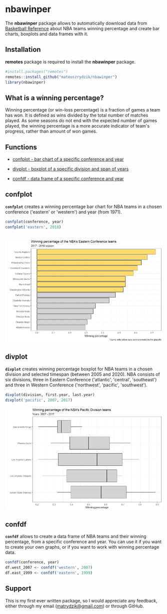 # nbawinper

The **nbawinper** package allows to automatically download data from [Basketball Reference](https://www.basketball-reference.com) about NBA teams winning percentage and create bar charts, boxplots and data frames with it.

## Installation

**remotes** package is required to install the **nbawinper** package.

``` r
#install.packages("remotes")
remotes::install_github("mateuszrydzik/nbawinper")
library(nbawinper)
```

## What is a winning percentage?

Winning percentage (or win-loss percentage) is a fraction of games a team has won. It is defined as wins divided by the total number of matches played. As some seasons do not end with the expected number of games played, the winning percentage is a more accurate indicator of team's progress, rather than amount of won games.

## Functions

-   [confplot - bar chart of a specific conference and year](#confplot)

-   [divplot - boxplot of a specific division and span of years](#divplot)

-   [confdf - data frame of a specific conference and year](#confdf)

## confplot

**`confplot`** creates a winning percentage bar chart for NBA teams in a chosen conference ('eastern' or 'western') and year (from 1971).

``` r
confplot(conference, year)
confplot('eastern', 2018)
```

## ![](img/confplot.png)

## divplot
**`divplot`** creates winning percentage boxplot for NBA teams in a chosen division and selected timespan (between 2005 and 2020). NBA consists of six divisions, three in Eastern Conference ('atlantic', 'central', 'southeast') and three in Western Conference ('northwest', 'pacific', 'southwest').

``` r
divplot(division, first.year, last.year)
divplot('pacific', 2007, 2017)
```

![](img/divplot.png)


## confdf

**`confdf`** allows to create a data frame of NBA teams and their winning percentage, from a specific conference and year. You can use it if you want to create your own graphs, or if you want to work with winning percentage data.

``` r
confdf(conference, year)
df.west_2007 <- confdf('western', 2007)
df.east_1999 <- confdf('eastern', 1999)
```

## Support

This is my first ever written package, so I would appreciate any feedback, either through my email (matrydzik@gmail.com) or through GitHub.
